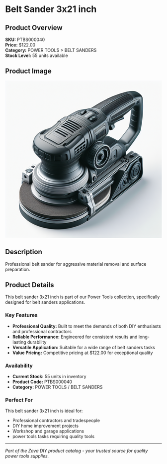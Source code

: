 # Belt Sander 3x21 inch

## Product Overview

**SKU:** PTBS000040  
**Price:** $122.00  
**Category:** POWER TOOLS > BELT SANDERS  
**Stock Level:** 55 units available  

## Product Image

![Belt Sander 3x21 inch](https://raw.githubusercontent.com/microsoft/ai-tour-26-zava-diy-dataset-plus-mcp/refs/heads/main/images/power_tools_belt_sanders_belt_sander_3x21_inch_20250621_112415.png)

## Description

Professional belt sander for aggressive material removal and surface preparation.

## Product Details

This belt sander 3x21 inch is part of our Power Tools collection, specifically designed for belt sanders applications. 

### Key Features

- **Professional Quality:** Built to meet the demands of both DIY enthusiasts and professional contractors
- **Reliable Performance:** Engineered for consistent results and long-lasting durability
- **Versatile Application:** Suitable for a wide range of belt sanders tasks
- **Value Pricing:** Competitive pricing at $122.00 for exceptional quality

### Availability

- **Current Stock:** 55 units in inventory
- **Product Code:** PTBS000040
- **Category:** POWER TOOLS / BELT SANDERS

### Perfect For

This belt sander 3x21 inch is ideal for:
- Professional contractors and tradespeople
- DIY home improvement projects  
- Workshop and garage applications
- power tools tasks requiring quality tools

---

*Part of the Zava DIY product catalog - your trusted source for quality power tools supplies.*
